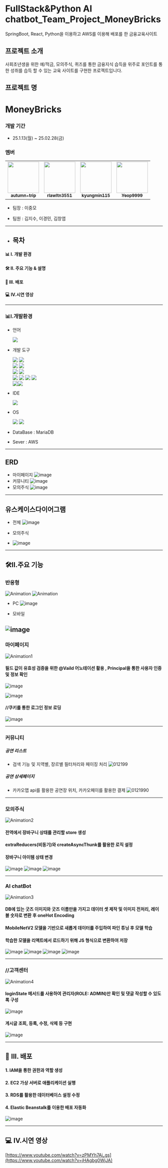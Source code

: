 # FullStack&Python AI chatbot_Team_Project_MoneyBricks
SpringBoot, React, Python을 이용하고 AWS를 이용해 배포를 한 금융교육사이트


## 프로젝트 소개
사회초년생을 위한 예/적금, 모의주식, 퀴즈를 통한 금융지식 습득을 위주로 포인트를 통한 성취를 습득 할 수 있는 교육 사이트를 구현한 프로젝트입니다.


## 프로젝트 명 

# MoneyBricks

### 개발 기간

- 25.1.13(월) ~ 25.02.28(금)

### 멤버

<table>
  <tr>
    <td align="center"><a href="https://github.com/autumn-trip"><img src="https://avatars.githubusercontent.com/autumn-trip" width="100px;" alt=""/><br /><sub><b>autumn-trip</b></sub></a></td>
    <td align="center"><a href="https://github.com/rlawltn3551"><img src="https://avatars.githubusercontent.com/rlawltn3551" width="100px;" alt=""/><br /><sub><b>rlawltn3551</b></sub></a></td>
    <td align="center"><a href="https://github.com/kyungmin115"><img src="https://avatars.githubusercontent.com/kyungmin115" width="100px;" alt=""/><br /><sub><b>kyungmin115</b></sub></a></td>
     <td align="center"><a href="https://github.com/Yeop9999"><img src="https://avatars.githubusercontent.com/Yeop9999" width="100px;" alt=""/><br /><sub><b>Yeop9999</b></sub></a></td>
  </tr>
</table>

- 팀장 : 이중모
  
- 팀원 : 김지수, 이경민, 김창엽

 ------------------------------------------------------------------------------------
- ## 목차

#### 📊 I. 개발 환경

#### 🛠 II. 주요 기능 & 설명

#### 📑 III. 배포

#### 💻 IV.시연 영상


--------------------------------------------------------------------------------------

### 📊I.개발환경

- 언어


  <img src="https://img.shields.io/badge/java-007396?style=for-the-badge&logo=java&logoColor=white"> 

  
- 개발 도구

  <img src="https://img.shields.io/badge/springboot-6DB33F?style=for-the-badge&logo=springboot&logoColor=white"> <img src="https://img.shields.io/badge/springsecurity-6DB33F?style=for-the-badge&logo=springsecurity&logoColor=white"><br/>
<img src="https://img.shields.io/badge/React-20232A?style=for-the-badge&logo=react&logoColor=61DAFB"> <img src="https://img.shields.io/badge/redux-764ABC?style=for-the-badge&logo=redux&logoColor=white"><br/>
<img src="https://img.shields.io/badge/python-3776AB?style=for-the-badge&logo=python&logoColor=white"> <img src="https://img.shields.io/badge/tensorflow-FF6F00?style=for-the-badge&logo=tensorflow&logoColor=white"><br/>
<img src="https://img.shields.io/badge/html5-E34F26?style=for-the-badge&logo=html5&logoColor=white"> <img src="https://img.shields.io/badge/css-1572B6?style=for-the-badge&logo=css3&logoColor=white"> <img src="https://img.shields.io/badge/sass-CC6699?style=for-the-badge&logo=sass&logoColor=white"> <img src="https://img.shields.io/badge/JSS-F7DF1E?style=for-the-badge&logo=JSS&logoColor=white"><br/> <img src="https://img.shields.io/badge/mariadb-003545?style=for-the-badge&logo=mariadb&logoColor=white"><img src="https://img.shields.io/badge/aws-232F3E?style=for-the-badge&logo=amazonwebservices&logoColor=white">



- IDE 

   <img src="https://img.shields.io/badge/intellij-000000?style=for-the-badge&logo=intellijidea&logoColor=white">
   
- OS
  
   <img src="https://img.shields.io/badge/Windows-0078D6?style=for-the-badge&logo=windows&logoColor=white">
   <img src="https://img.shields.io/badge/mac%20os-000000?style=for-the-badge&logo=apple&logoColor=white">

- DataBase : MariaDB

- Sever : AWS
- ----------------------------------------------------------------------------------------------------------
## ERD
- 마이페이지
![image](https://github.com/user-attachments/assets/a5c18b8a-e8ee-4179-a966-3fc76fa6c7c0)
- 커뮤니티
 ![image](https://github.com/user-attachments/assets/7033d568-779d-47e3-a0a5-19ccc0751675)
- 모의주식
![image](https://github.com/user-attachments/assets/d2b019ba-ade1-4f80-8964-70b263c7af45)




---
## 유스케이스다이어그램
- 전체
![image](https://github.com/user-attachments/assets/6f139c1b-74e4-4484-8ed2-3228bf159743)

- 모의주식
- ![image](https://github.com/user-attachments/assets/1dd92041-180c-4343-8c41-51880ae53f88)


---

##  🛠II.주요 기능

### 반응형
![Animation](https://github.com/user-attachments/assets/8623b2b5-b333-4fb5-aec1-e0a7aa84d105)
![Animation](https://github.com/user-attachments/assets/9e6ae236-6d46-40bd-afcf-65239dd9ca11)

- PC
  ![image](https://github.com/user-attachments/assets/0e50e1a1-6464-4c4e-a658-be2188acff67)
  
- 모바일
  
 ![image](https://github.com/user-attachments/assets/c94c2193-5f89-4a1b-aa62-3389df99f4ac)
 -------------------------------------------------------------------------------------

### 마이페이지
![Animation1](https://github.com/user-attachments/assets/b6c6b7ee-305f-4481-9c40-b7f811de229e)

#### 필드 값이 유효성 검증을 위한 @Vaild 어노테이션 활용 , Principal을 통한 사용자 인증 및 정보 확인
![image](https://github.com/user-attachments/assets/dc07f79f-08a5-41a6-a7ef-09700c0096a1)



![image](https://github.com/user-attachments/assets/fd97172b-766c-4dd3-abfe-30b6ac8c39ee)

#### //쿠키를 통한 로그인 정보 로딩
![image](https://github.com/user-attachments/assets/d69525c7-c16e-4e83-b43b-41ddd8d06bdf)

--------------------------------------------------------------------------------------
### 커뮤니티
##### 공연 리스트 
- 검색 기능 및 지역별, 장르별 필터처리와 페이징 처리 
![012199](https://github.com/user-attachments/assets/de8239ed-d228-4b56-8555-c14ebe8e1d2c)

##### 공연 상세페이지
- 카카오맵 api를 활용한 공연장 위치, 카카오페이를 활용한 결제
![0121990](https://github.com/user-attachments/assets/4cd3e39c-959e-4dfd-9a21-e59bcbb71783)


 -------------------------------------------------------------------------------------
### 모의주식
![Animation2](https://github.com/user-attachments/assets/9f538332-6270-4554-a8ac-c7ef3f54c207)

#### 전역에서 장바구니 상태를 관리할 store 생성
#### extraReducers(비동기)와 createAsyncThunk를 활용한 로직 설정
#### 장바구니 아이템 상태 변경
![image](https://github.com/user-attachments/assets/69c4bc82-63c3-43ac-bcc8-6474321698d5)
![image](https://github.com/user-attachments/assets/7ef0ba30-20b8-4b97-b26a-2d68562c2d64)
![image](https://github.com/user-attachments/assets/4b093661-d2e9-4cb1-b7d8-3926e6896721)

 -------------------------------------------------------------------------------------
### AI chatBot
![Animation3](https://github.com/user-attachments/assets/41556839-d1f7-48c6-a85a-9ed89759d290)

#### DB에 있는 굿즈 이미지와 굿즈 이름만을 가지고 데이터 셋 제작 및 이미지 전처리, 레이블 숫자로 변환 후 oneHot Encoding
#### MobileNetV2 모델을 기반으로 새롭게 데이터를 주입하여 파인 튜닝 후 모델 학습
#### 학습한 모델을 리액트에서 로드하기 위해 JS 형식으로 변환하여 저장
![image](https://github.com/user-attachments/assets/edaa4699-5fcb-4c44-a060-73a5bf8c4069)
![image](https://github.com/user-attachments/assets/e156da96-8fa9-4d25-a9d6-f38bccc6e388)
![image](https://github.com/user-attachments/assets/12361f78-60a0-4703-8928-8b6c1918028d)
![image](https://github.com/user-attachments/assets/f5ebef84-8f02-4058-be1d-0f82f927862d)

 -------------------------------------------------------------------------------------
### //고객센터
![Animation4](https://github.com/user-attachments/assets/d9090d31-3c18-463a-b787-2ab2c8d6a12c)

#### loginState 메서드를 사용하여 관리자(ROLE: ADMIN)만 확인 및 댓글 작성할 수 있도록 구성
![image](https://github.com/user-attachments/assets/95a43c6f-bf65-49bf-b07f-8b7bee16c408)

#### 게시글 조회, 등록, 수정, 삭제 등 구현
![image](https://github.com/user-attachments/assets/ec6680d1-1fc5-48d5-bf57-7ec8c061fc3e)

 -------------------------------------------------------------------------------------
## 📑 III. 배포

#### 1. IAM을 통한 권한과 역할 생성<br>
#### 2. EC2 가상 서버로 애플리케이션 실행<br>
#### 3. RDS를 활용한 데이터베이스 설정 수정<br>
#### 4. Elastic Beanstalk를 이용한 배포 자동화 
![image](https://github.com/user-attachments/assets/969c5733-e622-4247-8bac-2281097388ff)

 -------------------------------------------------------------------------------------
## 💻 IV.시연 영상
[https://www.youtube.com/watch?v=zPMYh7Ai_gs](https://www.youtube.com/watch?v=jHAgbg0WjJA)
